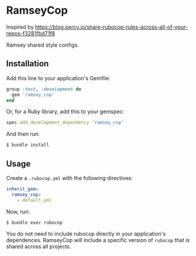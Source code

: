 # RamseyCop

Inspired by https://blog.percy.io/share-rubocop-rules-across-all-of-your-repos-f3281fbd71f8

Ramsey shared style configs.

## Installation

Add this line to your application's Gemfile:

```ruby
group :test, :development do
  gem 'ramsey_cop'
end
```

Or, for a Ruby library, add this to your gemspec:

```ruby
spec.add_development_dependency 'ramsey_cop'
```

And then run:

```bash
$ bundle install
```

## Usage

Create a `.rubocop.yml` with the following directives:

```yaml
inherit_gem:
  ramsey_cop:
    - default.yml
```

Now, run:

```bash
$ bundle exec rubocop
```

You do not need to include rubocop directly in your application's dependences. RamseyCop will include a specific version of `rubocop` that is shared across all projects.
